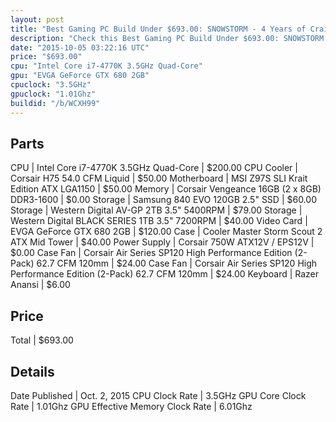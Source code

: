 ```yaml
---
layout: post
title: "Best Gaming PC Build Under $693.00: SNOWSTORM - 4 Years of Craigslist"
description: "Check this Best Gaming PC Build Under $693.00: SNOWSTORM - 4 Years of Craigslist. CPU: Intel Core i7-4770K 3.5GHz Quad-Core, CPU Cooler: Corsair H75 54.0 CFM Liquid, Mothe"
date: "2015-10-05 03:22:16 UTC"
price: "$693.00"
cpu: "Intel Core i7-4770K 3.5GHz Quad-Core"
gpu: "EVGA GeForce GTX 680 2GB"
cpuclock: "3.5GHz"
gpuclock: "1.01Ghz"
buildid: "/b/WCXH99"
---
```


## Parts

CPU | Intel Core i7-4770K 3.5GHz Quad-Core | $200.00
CPU Cooler | Corsair H75 54.0 CFM Liquid | $50.00
Motherboard | MSI Z97S SLI Krait Edition ATX LGA1150 | $50.00
Memory | Corsair Vengeance 16GB (2 x 8GB) DDR3-1600 | $0.00
Storage | Samsung 840 EVO 120GB 2.5" SSD | $60.00
Storage | Western Digital AV-GP 2TB 3.5" 5400RPM | $79.00
Storage | Western Digital BLACK SERIES 1TB 3.5" 7200RPM | $40.00
Video Card | EVGA GeForce GTX 680 2GB | $120.00
Case | Cooler Master Storm Scout 2 ATX Mid Tower | $40.00
Power Supply | Corsair 750W ATX12V / EPS12V | $0.00
Case Fan | Corsair Air Series SP120 High Performance Edition (2-Pack) 62.7 CFM 120mm | $24.00
Case Fan | Corsair Air Series SP120 High Performance Edition (2-Pack) 62.7 CFM 120mm | $24.00
Keyboard | Razer Anansi | $6.00

## Price

Total | $693.00

## Details

Date Published | Oct. 2, 2015
CPU Clock Rate | 3.5GHz
GPU Core Clock Rate | 1.01Ghz
GPU Effective Memory Clock Rate | 6.01Ghz